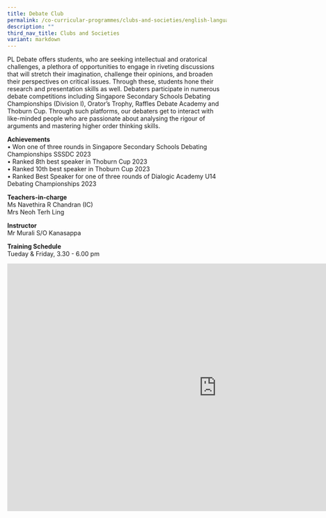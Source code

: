 ```yaml
---
title: Debate Club
permalink: /co-curricular-programmes/clubs-and-societies/english-language-drama-and-debating/
description: ""
third_nav_title: Clubs and Societies
variant: markdown
---
```

PL Debate offers students, who are seeking intellectual and oratorical challenges, a plethora of opportunities to engage in riveting discussions that will stretch their imagination, challenge their opinions, and broaden their perspectives on critical issues. Through these, students hone their research and presentation skills as well. Debaters participate in numerous debate competitions including Singapore Secondary Schools Debating Championships (Division I), Orator’s Trophy, Raffles Debate Academy and Thoburn Cup. Through such platforms, our debaters get to interact with like-minded people who are passionate about analysing the rigour of arguments and mastering higher order thinking skills.


**Achievements**<br>
• Won one of three rounds in Singapore Secondary Schools Debating
Championships SSSDC 2023<br>
• Ranked 8th best speaker in Thoburn Cup 2023<br>
• Ranked 10th best speaker in Thoburn Cup 2023<br>
• Ranked Best Speaker for one of three rounds of Dialogic Academy U14 Debating Championships 2023

  
**Teachers-in-charge**  <br>
Ms Navethira R Chandran (IC)  <br>
Mrs Neoh Terh Ling  <br>

**Instructor**  <br>
Mr Murali S/O Kanasappa 

**Training Schedule**<br>
Tueday &amp; Friday, 3.30 - 6.00 pm


<iframe allowfullscreen="true" height="569" width="960" frameborder="0" src="https://docs.google.com/presentation/d/e/2PACX-1vTDUhW7zb4cubmUToK71soWv-KOxn0j5lJK6029vTCC7_pExFhQCDngo-44Q8YTfkdYLQCWSasG1LFN/embed?start=true&amp;loop=true&amp;delayms=3000"></iframe>